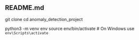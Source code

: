## README.md

git clone <repository-url>
    cd anomaly_detection_project

python3 -m venv env
    source env/bin/activate  # On Windows use `env\Scripts\activate`